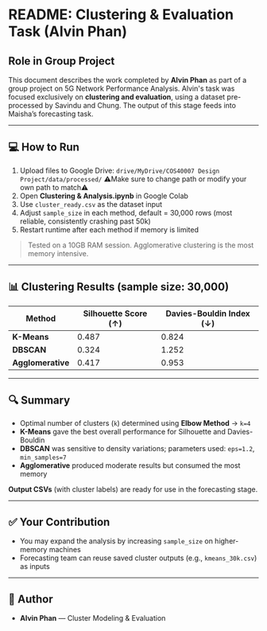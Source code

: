# README: Clustering & Evaluation Task (Alvin Phan)

## Role in Group Project

This document describes the work completed by **Alvin Phan** as part of a group project on 5G Network Performance Analysis. Alvin's task was focused exclusively on **clustering and evaluation**, using a dataset pre-processed by Savindu and Chung. The output of this stage feeds into Maisha’s forecasting task.

---

## 💻 How to Run

1. Upload files to Google Drive: `drive/MyDrive/COS40007 Design Project/data/processed/` ⚠️Make sure to change path or modify your own path to match⚠️
2. Open **Clustering & Analysis.ipynb** in Google Colab
3. Use `cluster_ready.csv` as the dataset input
4. Adjust `sample_size` in each method, default = 30,000 rows (most reliable, consistently crashing past 50k)
5. Restart runtime after each method if memory is limited

> Tested on a 10GB RAM session. Agglomerative clustering is the most memory intensive.

---

## 📊 Clustering Results (sample size: 30,000)

| Method            | Silhouette Score (↑) | Davies-Bouldin Index (↓) |
| ----------------- | -------------------- | ------------------------ |
| **K-Means**       | 0.487                | 0.824                    |
| **DBSCAN**        | 0.324                | 1.252                    |
| **Agglomerative** | 0.417                | 0.953                    |

---

## 🔍 Summary

* Optimal number of clusters (`k`) determined using **Elbow Method** → `k=4`
* **K-Means** gave the best overall performance for Silhouette and Davies-Bouldin
* **DBSCAN** was sensitive to density variations; parameters used: `eps=1.2`, `min_samples=7`
* **Agglomerative** produced moderate results but consumed the most memory

**Output CSVs** (with cluster labels) are ready for use in the forecasting stage.

---

## ✅ Your Contribution

* You may expand the analysis by increasing `sample_size` on higher-memory machines
* Forecasting team can reuse saved cluster outputs (e.g., `kmeans_30k.csv`) as inputs

---

## 👤 Author

* **Alvin Phan** — Cluster Modeling & Evaluation
